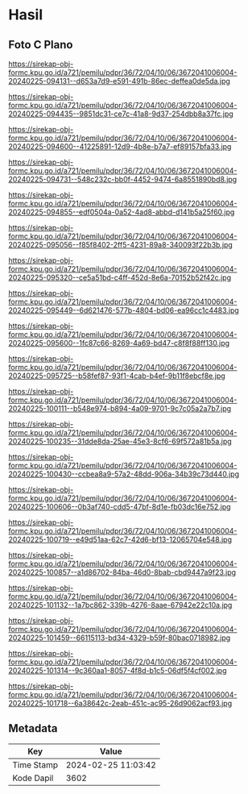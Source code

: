 # Hasil

## Foto C Plano

https://sirekap-obj-formc.kpu.go.id/a721/pemilu/pdpr/36/72/04/10/06/3672041006004-20240225-094131--d653a7d9-e591-491b-86ec-deffea0de5da.jpg

https://sirekap-obj-formc.kpu.go.id/a721/pemilu/pdpr/36/72/04/10/06/3672041006004-20240225-094435--9851dc31-ce7c-41a8-9d37-254dbb8a37fc.jpg

https://sirekap-obj-formc.kpu.go.id/a721/pemilu/pdpr/36/72/04/10/06/3672041006004-20240225-094600--41225891-12d9-4b8e-b7a7-ef89157bfa33.jpg

https://sirekap-obj-formc.kpu.go.id/a721/pemilu/pdpr/36/72/04/10/06/3672041006004-20240225-094731--548c232c-bb0f-4452-9474-6a8551890bd8.jpg

https://sirekap-obj-formc.kpu.go.id/a721/pemilu/pdpr/36/72/04/10/06/3672041006004-20240225-094855--edf0504a-0a52-4ad8-abbd-d141b5a25f60.jpg

https://sirekap-obj-formc.kpu.go.id/a721/pemilu/pdpr/36/72/04/10/06/3672041006004-20240225-095056--f85f8402-2ff5-4231-89a8-340093f22b3b.jpg

https://sirekap-obj-formc.kpu.go.id/a721/pemilu/pdpr/36/72/04/10/06/3672041006004-20240225-095320--ce5a51bd-c4ff-452d-8e6a-70152b52f42c.jpg

https://sirekap-obj-formc.kpu.go.id/a721/pemilu/pdpr/36/72/04/10/06/3672041006004-20240225-095449--6d621476-577b-4804-bd06-ea96cc1c4483.jpg

https://sirekap-obj-formc.kpu.go.id/a721/pemilu/pdpr/36/72/04/10/06/3672041006004-20240225-095600--1fc87c66-8269-4a69-bd47-c8f8f88ff130.jpg

https://sirekap-obj-formc.kpu.go.id/a721/pemilu/pdpr/36/72/04/10/06/3672041006004-20240225-095725--b58fef87-93f1-4cab-b4ef-9b11f8ebcf8e.jpg

https://sirekap-obj-formc.kpu.go.id/a721/pemilu/pdpr/36/72/04/10/06/3672041006004-20240225-100111--b548e974-b894-4a09-9701-9c7c05a2a7b7.jpg

https://sirekap-obj-formc.kpu.go.id/a721/pemilu/pdpr/36/72/04/10/06/3672041006004-20240225-100235--31dde8da-25ae-45e3-8cf6-69f572a81b5a.jpg

https://sirekap-obj-formc.kpu.go.id/a721/pemilu/pdpr/36/72/04/10/06/3672041006004-20240225-100430--ccbea8a9-57a2-48dd-906a-34b39c73d440.jpg

https://sirekap-obj-formc.kpu.go.id/a721/pemilu/pdpr/36/72/04/10/06/3672041006004-20240225-100606--0b3af740-cdd5-47bf-8d1e-fb03dc16e752.jpg

https://sirekap-obj-formc.kpu.go.id/a721/pemilu/pdpr/36/72/04/10/06/3672041006004-20240225-100719--e49d51aa-62c7-42d6-bf13-12065704e548.jpg

https://sirekap-obj-formc.kpu.go.id/a721/pemilu/pdpr/36/72/04/10/06/3672041006004-20240225-100857--a1d86702-84ba-46d0-8bab-cbd9447a9f23.jpg

https://sirekap-obj-formc.kpu.go.id/a721/pemilu/pdpr/36/72/04/10/06/3672041006004-20240225-101132--1a7bc862-339b-4276-8aae-67942e22c10a.jpg

https://sirekap-obj-formc.kpu.go.id/a721/pemilu/pdpr/36/72/04/10/06/3672041006004-20240225-101459--66115113-bd34-4329-b59f-80bac0718982.jpg

https://sirekap-obj-formc.kpu.go.id/a721/pemilu/pdpr/36/72/04/10/06/3672041006004-20240225-101314--9c360aa1-8057-4f8d-b1c5-06df5f4cf002.jpg

https://sirekap-obj-formc.kpu.go.id/a721/pemilu/pdpr/36/72/04/10/06/3672041006004-20240225-101718--6a38642c-2eab-451c-ac95-26d9062acf93.jpg


## Metadata

| Key        | Value               |
| ---------- | ------------------- |
| Time Stamp | 2024-02-25 11:03:42 |
| Kode Dapil | 3602                |




